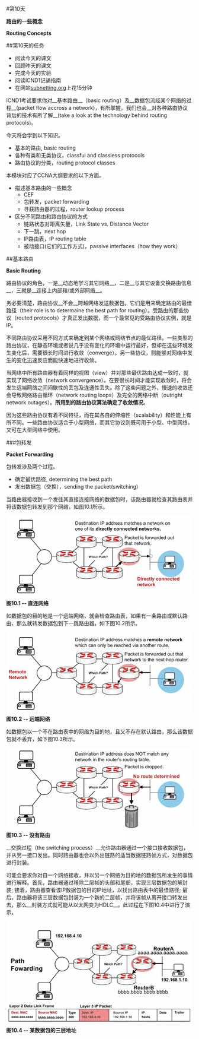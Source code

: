 #第10天

__路由的一些概念__

__Routing Concepts__

##第10天的任务

+ 阅读今天的课文
+ 回顾昨天的课文
+ 完成今天的实验
+ 阅读ICND1记诵指南
+ 在网站[subnetting.org](http://subnetting.org/)上花15分钟

ICND1考试要求你对__基本路由__（basic routing）及__数据包流经某个网络的过程__(packet flow accross a network)，有所掌握。我们也会__对各种路由协议背后的技术有所了解__(take a look at the technology behind routing protocols)。

今天将会学到以下知识。

+ 基本的路由, basic routing
+ 各种有类和无类协议，classful and classless protocols
+ 路由协议的分类，routing protocol classes

本模块对应了CCNA大纲要求的以下方面。

+ 描述基本路由的一些概念
	- CEF
	- 包转发，packet forwarding
	- 寻获路由器的过程，router lookup process
+ 区分不同路由和路由协议的方式
	- 链路状态对距离矢量，Link State vs. Distance Vector
	- 下一跳，next hop
	- IP路由表，IP routing table
	- 被动接口(它们的工作方式)，passive interfaces（how they work）

##基本路由

__Basic Routing__

路由协议的角色，一是__动态地学习其它网络__，二是__与其它设备交换路由信息__，三就是__连接上内部和/或外部网络__。

务必要清楚，路由协议__不会__跨越网络发送数据包。它们是用来确定路由的最佳路径（their role is to determaine the best path for routing）。受路由的那些协议（routed protocols）才真正发出数据，而一个最常见的受路由协议实例，就是IP。

不同路由协议采用不同方式来确定到某个网络或网络节点的最优路径。一些类型的路由协议，在静态环境或者说几乎没有变化的环境中运行最好，但却在这些环境发生变化后，需要很长时间进行收敛（converge）。另一些协议，则能够对网络中发生的变化迅速反应而能快速地进行收敛。

当网络中所有路由器有着同样的视图（view）并对那些最优路由达成一致时，就实现了网络收敛（network convergence）。在要很长时间才能实现收敛时，将会发生远端网络之间间歇性的丢包及连通性丢失。除了这些问题之外，慢速的收敛还会导致网络路由循环（network routing loops）及完全的网络中断（outright network outages）。__所用到的路由协议算法确定了收敛情况__。

因为这些路由协议有着不同特征，而在其各自的伸缩性（scalability）和性能上有所不同。一些路由协议适合于小型网络，而其它协议则既可用于小型、中型网络，又可在大型网络中使用。

###包转发

__Packet Forwarding__

包转发涉及两个过程。

+ 确定最优路径, determining the best path
+ 发出数据包（交换），sending the packet(switching)

当路由器接收到一个发往其直接连接网络的数据包时，该路由器就检查其路由表并将该数据包转发到那个网络，如图10.1所示。

![直连网络](images/1001.png)
__图10.1 -- 直连网络__

如数据包的目的地是一个远端网络，就会检查路由表，如果有一条路由或默认路由，那么就转发数据包到下一跳路由器，如下图10.2所示。

![远端网络](images/1002.png)
__图10.2 -- 远端网络__

如数据包以一个不在路由表中的网络为目的地，且又不存在默认路由，那么该数据包就不丢弃，如下图10.3所示。

![没有路由](images/1003.png)
__图10.3 -- 没有路由__

__交换过程（the switching process）__允许路由器通过一个接口接收数据包，并从另一接口发出。同时路由器也会以外出链路的适当数据链路帧方式，对数据包进行封装。

可能会要求你对自一个网络接收，并以另一个网络为目的地的数据包所发生的事情进行解释。首先，路由器通过移除二层帧的头部和尾部，实现三层数据包的解封装; 接着，路由器查看该IP数据包的目的IP地址，以找出路由表中的最佳路径; 最后，路由器将该三层数据包封装为一个新的二层帧，并将该帧从离开接口转发出去，那么__封装方式就可能从以太网变为HDLC__。此过程在下图10.4中进行了演示。

![某数据包的三层地址](images/1004.png)
__图10.4 -- 某数据包的三层地址__



